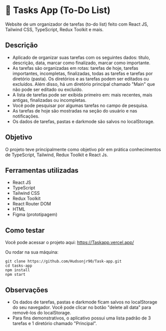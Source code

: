 # 📅 Tasks App (To-Do List)

Website de um organizador de tarefas (to-do list) feito com React JS, Tailwind CSS, TypeScript, Redux Toolkit e mais.



## Descrição

- Aplicado de organizar suas tarefas com os seguintes dados: título, descrição, data, marcar como finalizado, marcar como importante. 
- As tarefas são organizadas em rotas: tarefas de hoje, tarefas importantes, incompletas, finalizadas, todas as tarefas e tarefas por diretório (pasta). Os diretórios e as tarefas podem ser editados ou excluídos. Além disso, há um diretório principal chamado "Main" que não pode ser editado ou excluído.
- A lista de tarefas pode ser exibida primeiro em: mais recentes, mais antigas, finalizadas ou incompletas.
- Você pode pesquisar por algumas tarefas no campo de pesquisa.
- As tarefas de hoje são mostradas na seção do usuário e nas notificações.
- Os dados de tarefas, pastas e darkmode são salvos no localStorage.

## Objetivo

O projeto teve principalmente como objetivo pôr em prática conhecimentos de TypeScript, Tailwind, Redux Toolkit e React Js.

## Ferramentas utilizadas

- React JS
- TypeScript
- Tailwind CSS
- Redux Toolkit
- React Router DOM
- HTML
- Figma (prototipagem)

## Como testar

Você pode acessar o projeto aqui: https://Taskapp.vercel.app/

Ou rodar na sua máquina: 

``` 
git clone https://github.com/Hudsonjr90/Task-app.git
cd tasks-app
npm install
npm start
```

## Observações

- Os dados de tarefas, pastas e darkmode ficam salvos no localStorage do seu navegador. Você pode clicar no botão "delete all data" para removê-los do localStorage.
- Para fins demonstrativos, o aplicativo possui uma lista padrão de 3 tarefas e 1 diretório chamado "Principal".
